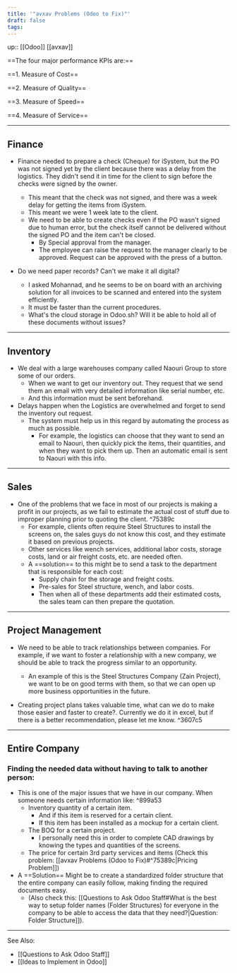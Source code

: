 ```yaml
---
title: '"avxav Problems (Odoo to Fix)"'
draft: false
tags:
---
```

up:: [[Odoo]] [[avxav]]

==The four major performance KPIs are:==

==1. Measure of Cost==

==2. Measure of Quality==

==3. Measure of Speed==

==4. Measure of Service==

---
## Finance

- Finance needed to prepare a check (Cheque) for iSystem, but the PO was not signed yet by the client because there was a delay from the logistics. They didn't send it in time for the client to sign before the checks were signed by the owner.
	- This meant that the check was not signed, and there was a week delay for getting the items from iSystem.
	- This meant we were 1 week late to the client.
	- We need to be able to create checks even if the PO wasn't signed due to human error, but the check itself cannot be delivered without the signed PO and the item can't be closed.
		- By Special approval from the manager.
		- The employee can raise the request to the manager clearly to be approved. Request can be approved with the press of a button.


- Do we need paper records? Can't we make it all digital?
	- I asked Mohannad, and he seems to be on board with an archiving solution for all invoices to be scanned and entered into the system efficiently.
	- It must be faster than the current procedures.
	- What's the cloud storage in Odoo.sh? Will it be able to hold all of these documents without issues?

---
## Inventory

- We deal with a large warehouses company called Naouri Group to store some of our orders.
	- When we want to get our inventory out. They request that we send them an email with very detailed information like serial number, etc.
	- And this information must be sent beforehand.
- Delays happen when the Logistics are overwhelmed and forget to send the inventory out request.
	- The system must help us in this regard by automating the process as much as possible.
		- For example, the logistics can choose that they want to send an email to Naouri, then quickly pick the items, their quantities, and when they want to pick them up. Then an automatic email is sent to Naouri with this info.

---
## Sales
- One of the problems that we face in most of our projects is making a profit in our projects, as we fail to estimate the actual cost of stuff due to improper planning prior to quoting the client. ^75389c
	- For example, clients often require Steel Structures to install the screens on, the sales guys do not know this cost, and they estimate it based on previous projects.
	- Other services like wench services, additional labor costs, storage costs, land or air freight costs, etc. are needed often.
	- A ==solution== to this might be to send a task to the department that is responsible for each cost:
		- Supply chain for the storage and freight costs.
		- Pre-sales for Steel structure, wench, and labor costs.
		- Then when all of these departments add their estimated costs, the sales team can then prepare the quotation.

---
## Project Management

- We need to be able to track relationships between companies. For example, if we want to foster a relationship with a new company, we should be able to track the progress similar to an opportunity.
	- An example of this is the Steel Structures Company (Zain Project), we want to be on good terms with them, so that we can open up more business opportunities in the future.


- Creating project plans takes valuable time, what can we do to make those easier and faster to create?. Currently we do it in excel, but if there is a better recommendation, please let me know. ^3607c5



---
## Entire Company

### Finding the needed data without having to talk to another person:

- This is one of the major issues that we have in our company. When someone needs certain information like: ^899a53
	- Inventory quantity of a certain item.
		- And if this item is reserved for a certain client.
		- If this item has been installed as a mockup for a certain client.
	- The BOQ for a certain project.
		- I personally need this in order to complete CAD drawings by knowing the types and quantities of the screens.
	- The price for certain 3rd party services and items (Check this problem: [[avxav Problems (Odoo to Fix)#^75389c|Pricing Problem]])
- A ==Solution== Might be to create a standardized folder structure that the entire company can easily follow, making finding the required documents easy.
	- (Also check this: [[Questions to Ask Odoo Staff#What is the best way to setup folder names (Folder Structures) for everyone in the company to be able to access the data that they need?|Question: Folder Structure]]).


---

See Also:
- [[Questions to Ask Odoo Staff]]
- [[Ideas to Implement in Odoo]]